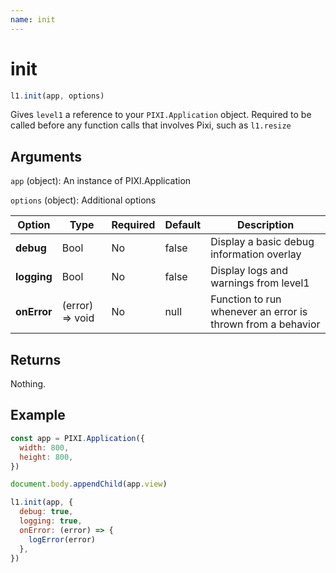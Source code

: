 ```yaml
---
name: init
---
```


# init

```js
l1.init(app, options)
```

Gives `level1` a reference to your `PIXI.Application` object. Required to be called before any function calls that involves Pixi, such as `l1.resize`

## Arguments

`app` (object): An instance of PIXI.Application

`options` (object): Additional options

Option | Type | Required | Default | Description
-- | -- | -- | -- | -- |
**debug** | Bool | No | false | Display a basic debug information overlay
**logging** | Bool | No | false | Display logs and warnings from level1
**onError** | (error) => void | No | null | Function to run whenever an error is thrown from a behavior

## Returns

Nothing.

## Example

```js
const app = PIXI.Application({
  width: 800,
  height: 800,
})

document.body.appendChild(app.view)

l1.init(app, {
  debug: true,
  logging: true,
  onError: (error) => {
    logError(error)
  },
})
```
